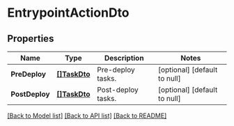 # EntrypointActionDto

## Properties
Name | Type | Description | Notes
------------ | ------------- | ------------- | -------------
**PreDeploy** | [**[]TaskDto**](TaskDto.md) | Pre-deploy tasks. | [optional] [default to null]
**PostDeploy** | [**[]TaskDto**](TaskDto.md) | Post-deploy tasks. | [optional] [default to null]

[[Back to Model list]](../README.md#documentation-for-models) [[Back to API list]](../README.md#documentation-for-api-endpoints) [[Back to README]](../README.md)

